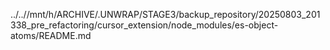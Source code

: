 ../..//mnt/h/ARCHIVE/.UNWRAP/STAGE3/backup_repository/20250803_201338_pre_refactoring/cursor_extension/node_modules/es-object-atoms/README.md